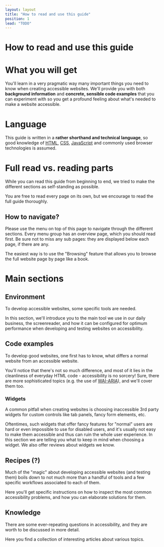 ```yaml
---
layout: layout
title: "How to read and use this guide"
position: 1
lead: "TODO"
---
```


# How to read and use this guide

# What you will get

You'll learn in a very pragmatic way many important things you need to know when creating accessible websites. We'll provide you with both **background information** and **concrete, sensible code examples** that you can experiment with so you get a profound feeling about what's needed to make a website accessible.

# Language

This guide is written in a **rather shorthand and technical language**, so good knowledge of [HTML](https://en.wikipedia.org/wiki/HTML), [CSS](https://en.wikipedia.org/wiki/Cascading_Style_Sheets), [JavaScript](https://en.wikipedia.org/wiki/JavaScript) and commonly used browser technologies is assumed.

# Full read vs. reading parts

While you can read this guide from beginning to end, we tried to make the different sections as self-standing as possible.

You are free to read every page on its own, but we encourage to read the full guide thoroughly.

## How to navigate?

Please use the menu on top of this page to navigate through the different sections. Every menu group has an overview page, which you should read first. Be sure not to miss any sub pages: they are displayed below each page, if there are any.

The easiest way is to use the "Browsing" feature that allows you to browse the full website page by page like a book.

# Main sections

## Environment

To develop accessible websites, some specific tools are needed.

In this section, we'll introduce you to the main tool we use in our daily business, the screenreader, and how it can be configured for optimum performance when developing and testing websites on accessibility.

## Code examples

To develop good websites, one first has to know, what differs a normal website from an accessible website.

You'll notice that there's not so much difference, and most of it lies in the cleanliness of everyday HTML code - accessibility is no sorcery! Sure, there are more sophisticated topics (e.g. the use of [WAI-ARIA](https://en.wikipedia.org/wiki/WAI-ARIA)), and we'll cover them too.

### Widgets

A common pitfall when creating websites is choosing inaccessible 3rd party widgets for custom controls like tab panels, fancy form elements, etc.

Oftentimes, such widgets that offer fancy features for "normal" users are hard or even impossible to use for disabled users, and it's usually not easy to make them accessible and thus can ruin the whole user experience. In this section we are telling you what to keep in mind when choosing a widget. We also offer reviews about widgets we know.

## Recipes (?)

Much of the "magic" about developing accessible websites (and testing them) boils down to not much more than a handful of tools and a few specific workflows associated to each of them.

Here you'll get specific instructions on how to inspect the most common accessibility problems, and how you can elaborate solutions for them.

## Knowledge

There are some ever-repeating questions in accessibility, and they are worth to be discussed in more detail.

Here you find a collection of interesting articles about various topics.